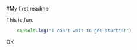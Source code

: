 #My first readme

This is fun.

```javascript
    console.log("I can't wait to get started!")
```
OK
